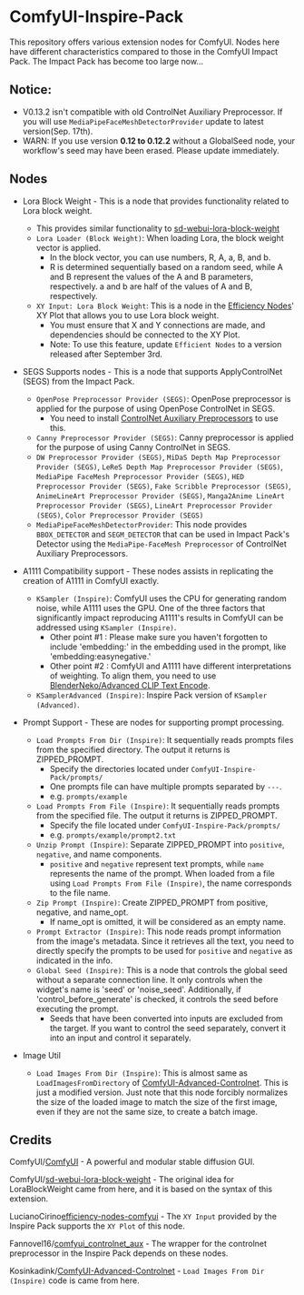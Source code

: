 # ComfyUI-Inspire-Pack
This repository offers various extension nodes for ComfyUI. Nodes here have different characteristics compared to those in the ComfyUI Impact Pack. The Impact Pack has become too large now...

## Notice:
* V0.13.2 isn't compatible with old ControlNet Auxiliary Preprocessor. If you will use `MediaPipeFaceMeshDetectorProvider` update to latest version(Sep. 17th).
* WARN: If you use version **0.12 to 0.12.2** without a GlobalSeed node, your workflow's seed may have been erased. Please update immediately.

## Nodes
* Lora Block Weight - This is a node that provides functionality related to Lora block weight.
    * This provides similar functionality to [sd-webui-lora-block-weight](https://github.com/hako-mikan/sd-webui-lora-block-weight)
    * `Lora Loader (Block Weight)`: When loading Lora, the block weight vector is applied.
        * In the block vector, you can use numbers, R, A, a, B, and b.
        * R is determined sequentially based on a random seed, while A and B represent the values of the A and B parameters, respectively. a and b are half of the values of A and B, respectively.
    * `XY Input: Lora Block Weight`: This is a node in the [Efficiency Nodes](https://github.com/LucianoCirino/efficiency-nodes-comfyui)' XY Plot that allows you to use Lora block weight.
        * You must ensure that X and Y connections are made, and dependencies should be connected to the XY Plot.
        * Note: To use this feature, update `Efficient Nodes` to a version released after September 3rd.

* SEGS Supports nodes - This is a node that supports ApplyControlNet (SEGS) from the Impact Pack.
    * `OpenPose Preprocessor Provider (SEGS)`: OpenPose preprocessor is applied for the purpose of using OpenPose ControlNet in SEGS.
        * You need to install [ControlNet Auxiliary Preprocessors](https://github.com/Fannovel16/comfyui_controlnet_aux) to use this.
    * `Canny Preprocessor Provider (SEGS)`: Canny preprocessor is applied for the purpose of using Canny ControlNet in SEGS.
    * `DW Preprocessor Provider (SEGS)`, `MiDaS Depth Map Preprocessor Provider (SEGS)`, `LeReS Depth Map Preprocessor Provider (SEGS)`, 
      `MediaPipe FaceMesh Preprocessor Provider (SEGS)`, `HED Preprocessor Provider (SEGS)`, `Fake Scribble Preprocessor (SEGS)`, 
      `AnimeLineArt Preprocessor Provider (SEGS)`, `Manga2Anime LineArt Preprocessor Provider (SEGS)`, `LineArt Preprocessor Provider (SEGS)`,
      `Color Preprocessor Provider (SEGS)` 
    * `MediaPipeFaceMeshDetectorProvider`: This node provides `BBOX_DETECTOR` and `SEGM_DETECTOR` that can be used in Impact Pack's Detector using the `MediaPipe-FaceMesh Preprocessor` of ControlNet Auxiliary Preprocessors.

* A1111 Compatibility support - These nodes assists in replicating the creation of A1111 in ComfyUI exactly.
    * `KSampler (Inspire)`: ComfyUI uses the CPU for generating random noise, while A1111 uses the GPU. One of the three factors that significantly impact reproducing A1111's results in ComfyUI can be addressed using `KSampler (Inspire)`.
        * Other point #1 : Please make sure you haven't forgotten to include 'embedding:' in the embedding used in the prompt, like 'embedding:easynegative.'
        * Other point #2 : ComfyUI and A1111 have different interpretations of weighting. To align them, you need to use [BlenderNeko/Advanced CLIP Text Encode](https://github.com/BlenderNeko/ComfyUI_ADV_CLIP_emb).
    * `KSamplerAdvanced (Inspire)`: Inspire Pack version of `KSampler (Advanced)`.

* Prompt Support - These are nodes for supporting prompt processing.
  * `Load Prompts From Dir (Inspire)`: It sequentially reads prompts files from the specified directory. The output it returns is ZIPPED_PROMPT.
    * Specify the directories located under `ComfyUI-Inspire-Pack/prompts/`
    * One prompts file can have multiple prompts separated by `---`. 
    * e.g. `prompts/example`
  * `Load Prompts From File (Inspire)`: It sequentially reads prompts from the specified file. The output it returns is ZIPPED_PROMPT.
    * Specify the file located under `ComfyUI-Inspire-Pack/prompts/`
    * e.g. `prompts/example/prompt2.txt` 
  * `Unzip Prompt (Inspire)`: Separate ZIPPED_PROMPT into `positive`, `negative`, and name components. 
    * `positive` and `negative` represent text prompts, while `name` represents the name of the prompt. When loaded from a file using `Load Prompts From File (Inspire)`, the name corresponds to the file name.
  * `Zip Prompt (Inspire)`: Create ZIPPED_PROMPT from positive, negative, and name_opt.
    * If name_opt is omitted, it will be considered as an empty name.
  * `Prompt Extractor (Inspire)`: This node reads prompt information from the image's metadata. Since it retrieves all the text, you need to directly specify the prompts to be used for `positive` and `negative` as indicated in the info.
  * `Global Seed (Inspire)`: This is a node that controls the global seed without a separate connection line. It only controls when the widget's name is 'seed' or 'noise_seed'. Additionally, if 'control_before_generate' is checked, it controls the seed before executing the prompt.
    * Seeds that have been converted into inputs are excluded from the target. If you want to control the seed separately, convert it into an input and control it separately.

* Image Util
  * `Load Images From Dir (Inspire)`: This is almost same as `LoadImagesFromDirectory` of [ComfyUI-Advanced-Controlnet](https://github.com/Kosinkadink/ComfyUI-Advanced-ControlNet). This is just a modified version. Just note that this node forcibly normalizes the size of the loaded image to match the size of the first image, even if they are not the same size, to create a batch image.  

## Credits

ComfyUI/[ComfyUI](https://github.com/comfyanonymous/ComfyUI) - A powerful and modular stable diffusion GUI.

ComfyUI/[sd-webui-lora-block-weight](https://github.com/hako-mikan/sd-webui-lora-block-weight) - The original idea for LoraBlockWeight came from here, and it is based on the syntax of this extension.

LucianoCirino[efficiency-nodes-comfyui](https://github.com/LucianoCirino/efficiency-nodes-comfyui) - The `XY Input` provided by the Inspire Pack supports the `XY Plot` of this node.

Fannovel16/[comfyui_controlnet_aux](https://github.com/Fannovel16/comfyui_controlnet_aux) - The wrapper for the controlnet preprocessor in the Inspire Pack depends on these nodes.

Kosinkadink/[ComfyUI-Advanced-Controlnet](https://github.com/Kosinkadink/ComfyUI-Advanced-ControlNet) - `Load Images From Dir (Inspire)` code is came from here. 